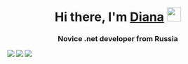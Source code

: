 <h1 align="center">Hi there, I'm <a href="https://daniilshat.ru/" target="_blank">Diana</a> 
<img src="https://github.com/blackcater/blackcater/raw/main/images/Hi.gif" height="32"/></h1>
<h3 align="center"> Novice .net developer from Russia</h3>

![](http://github-profile-summary-cards.vercel.app/api/cards/profile-details?username=wxhami&theme=aura_dark)
![](http://github-profile-summary-cards.vercel.app/api/cards/stats?username=wxhami&theme=aura_dark) ![](http://github-profile-summary-cards.vercel.app/api/cards/productive-time?username=wxhami&theme=aura_dark&utcOffset=8)
